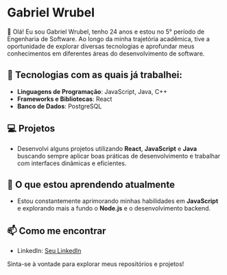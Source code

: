 # Gabriel Wrubel

👋 Olá! Eu sou Gabriel Wrubel, tenho 24 anos e estou no 5° período de Engenharia de Software. Ao longo da minha trajetória acadêmica, tive a oportunidade de explorar diversas tecnologias e aprofundar meus conhecimentos em diferentes áreas do desenvolvimento de software.

## 🚀 Tecnologias com as quais já trabalhei:
- **Linguagens de Programação**: JavaScript, Java, C++
- **Frameworks e Bibliotecas**: React
- **Banco de Dados**: PostgreSQL

## 💻 Projetos
- Desenvolvi alguns projetos utilizando **React**, **JavaScript** e **Java** buscando sempre aplicar boas práticas de desenvolvimento e trabalhar com interfaces dinâmicas e eficientes.

## 🌱 O que estou aprendendo atualmente
- Estou constantemente aprimorando minhas habilidades em **JavaScript** e explorando mais a fundo o **Node.js** e o desenvolvimento backend.
  
## 📫 Como me encontrar
- LinkedIn: [Seu LinkedIn](https://www.linkedin.com/in/gabriel-wrubel-640a89247/)

Sinta-se à vontade para explorar meus repositórios e projetos!

